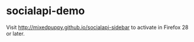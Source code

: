 socialapi-demo
==============

Visit http://mixedpuppy.github.io/socialapi-sidebar to activate in Firefox 28 or later.

